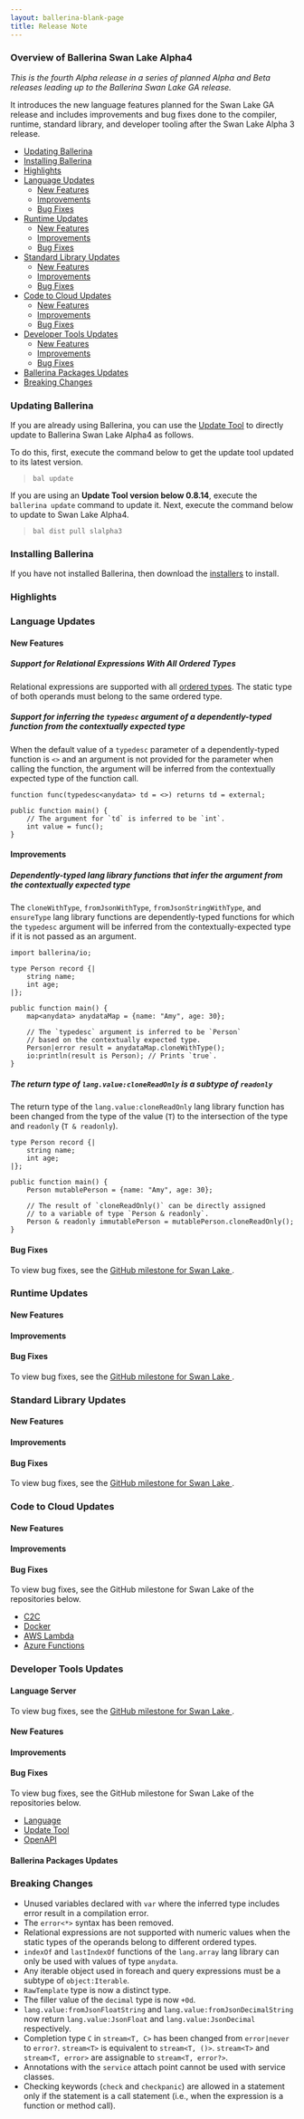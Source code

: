 ```yaml
---
layout: ballerina-blank-page
title: Release Note
---
```

### Overview of Ballerina Swan Lake Alpha4

<em>This is the fourth Alpha release in a series of planned Alpha and Beta releases leading up to the Ballerina Swan Lake GA release.</em> 

It introduces the new language features planned for the Swan Lake GA release and includes improvements and bug fixes done to the compiler, runtime, standard library, and developer tooling after the Swan Lake Alpha 3 release.

- [Updating Ballerina](#updating-ballerina)
- [Installing Ballerina](#installing-ballerina)
- [Highlights](#highlights)
- [Language Updates](#language-updates)
    - [New Features](#new-features)
    - [Improvements](#improvements)
    - [Bug Fixes](#bug-fixes)
- [Runtime Updates](#runtime-updates)
    - [New Features](#new-features)
    - [Improvements](#improvements)
    - [Bug Fixes](#bug-fixes)
- [Standard Library Updates](#standard-library-updates)
    - [New Features](#new-features)
    - [Improvements](#improvements)
    - [Bug Fixes](#bug-fixes)
- [Code to Cloud Updates](#code-to-cloud-updates)
    - [New Features](#new-features)
    - [Improvements](#improvements)
    - [Bug Fixes](#bug-fixes)
- [Developer Tools Updates](#developer-tools-updates)
    - [New Features](#new-features)
    - [Improvements](#improvements)
    - [Bug Fixes](#bug-fixes)
- [Ballerina Packages Updates](ballerina-packages-updates)
- [Breaking Changes](#breaking-changes)

### Updating Ballerina

If you are already using Ballerina, you can use the [Update Tool](/learn/tooling-guide/cli-tools/update-tool/) to directly update to Ballerina Swan Lake Alpha4 as follows. 

To do this, first, execute the command below to get the update tool updated to its latest version. 

> `bal update`

If you are using an **Update Tool version below 0.8.14**, execute the `ballerina update` command to update it. Next, execute the command below to update to Swan Lake Alpha4.

> `bal dist pull slalpha3`

### Installing Ballerina

If you have not installed Ballerina, then download the [installers](/downloads/#swanlake) to install.

### Highlights

### Language Updates

#### New Features

##### Support for Relational Expressions With All Ordered Types

Relational expressions are supported with all [ordered types](https://ballerina.io/spec/lang/draft/v2020-12-17/#ordering). The static type of both operands must belong to the same ordered type.

##### Support for inferring the `typedesc` argument of a dependently-typed function from the contextually expected type

When the default value of a `typedesc` parameter of a dependently-typed function is `<>` and an argument is not provided for the parameter when calling the function, the argument will be inferred from the contextually expected type of the function call.
```ballerina
function func(typedesc<anydata> td = <>) returns td = external;

public function main() {
    // The argument for `td` is inferred to be `int`.
    int value = func();
}
```

#### Improvements

##### Dependently-typed lang library functions that infer the argument from the contextually expected type

The `cloneWithType`, `fromJsonWithType`, `fromJsonStringWithType`, and `ensureType` lang library functions are dependently-typed functions for which the `typedesc` argument will be inferred from the contextually-expected type if it is not passed as an argument.

```ballerina
import ballerina/io;

type Person record {|
    string name;
    int age;
|};

public function main() {
    map<anydata> anydataMap = {name: "Amy", age: 30};

    // The `typedesc` argument is inferred to be `Person`
    // based on the contextually expected type.
    Person|error result = anydataMap.cloneWithType();
    io:println(result is Person); // Prints `true`.
}
```

##### The return type of `lang.value:cloneReadOnly` is a subtype of `readonly`

The return type of the `lang.value:cloneReadOnly` lang library function has been changed from the type of the value (`T`) to the intersection of the type and `readonly` (`T & readonly`).

```ballerina
type Person record {|
    string name;
    int age;
|};

public function main() {
    Person mutablePerson = {name: "Amy", age: 30};

    // The result of `cloneReadOnly()` can be directly assigned
    // to a variable of type `Person & readonly`.
    Person & readonly immutablePerson = mutablePerson.cloneReadOnly();
}
```

#### Bug Fixes

To view bug fixes, see the [GitHub milestone for Swan Lake <VERSION>](https://github.com/ballerina-platform/ballerina-lang/issues?q=is%3Aissue+is%3Aclosed+milestone%3A%22Ballerina+Swan+Lake+-+Alpha4%22+label%3AType%2FBug+label%3ATeam%2FCompilerFE).

### Runtime Updates

#### New Features

#### Improvements

#### Bug Fixes

To view bug fixes, see the [GitHub milestone for Swan Lake <VERSION>](https://github.com/ballerina-platform/ballerina-lang/issues?q=is%3Aissue+is%3Aclosed+milestone%3A%22Ballerina+Swan+Lake+-+Alpha4%22+label%3AType%2FBug+label%3ATeam%2FjBallerina).

### Standard Library Updates

#### New Features

#### Improvements

#### Bug Fixes

To view bug fixes, see the [GitHub milestone for Swan Lake <VERSION>](https://github.com/ballerina-platform/ballerina-standard-library/issues?q=is%3Aclosed+is%3Aissue+milestone%3A%22Swan+Lake+Alpha4%22+label%3AType%2FBug).

### Code to Cloud Updates

#### New Features

#### Improvements

#### Bug Fixes

To view bug fixes, see the GitHub milestone for Swan Lake <VERSION> of the repositories below.

- [C2C](https://github.com/ballerina-platform/module-ballerina-c2c/issues?q=is%3Aissue+is%3Aclosed+label%3AType%2FBug+milestone%3A%22Ballerina+Swan+Lake+-+Alpha4%22)
- [Docker](https://github.com/ballerina-platform/module-ballerina-docker/issues?q=is%3Aissue+is%3Aclosed+label%3AType%2FBug+milestone%3A%22Ballerina+Swan+Lake+-+Alpha4%22)
- [AWS Lambda](https://github.com/ballerina-platform/module-ballerinax-aws.lambda/issues?q=is%3Aissue+is%3Aclosed+label%3AType%2FBug+milestone%3A%22Ballerina+Swan+Lake+-+Alpha4%22)
- [Azure Functions](https://github.com/ballerina-platform/module-ballerinax-azure.functions/issues?q=is%3Aissue+is%3Aclosed+label%3AType%2FBug+milestone%3A%22Ballerina+Swan+Lake+-+Alpha4%22) 

### Developer Tools Updates

#### Language Server 

To view bug fixes, see the [GitHub milestone for Swan Lake <VERSION>](https://github.com/ballerina-platform/ballerina-lang/issues?q=is%3Aissue+is%3Aclosed+milestone%3A%22Ballerina+Swan+Lake+-+Alpha4%22+label%3AType%2FBug+label%3ATeam%2FLanguageServer).

#### New Features

#### Improvements

#### Bug Fixes

To view bug fixes, see the GitHub milestone for Swan Lake <VERSION> of the repositories below.

- [Language](https://github.com/ballerina-platform/ballerina-lang/issues?q=is%3Aissue+is%3Aclosed+milestone%3A%22Ballerina+Swan+Lake+-+Alpha4%22+label%3AType%2FBug+label%3ATeam%2FDevTools)
- [Update Tool](https://github.com/ballerina-platform/ballerina-update-tool/issues?q=is%3Aissue+is%3Aclosed+label%3AType%2FBug+project%3Aballerina-platform%2F32)
- [OpenAPI](https://github.com/ballerina-platform/ballerina-openapi/issues?q=is%3Aissue+is%3Aclosed+label%3AType%2FBug+milestone%3A%22Ballerina+Swan+Lake+-+Alpha%22) 

#### Ballerina Packages Updates

### Breaking Changes

- Unused variables declared with `var` where the inferred type includes error result in a compilation error.
- The `error<*>` syntax has been removed.
- Relational expressions are not supported with numeric values when the static types of the operands belong to different ordered types.
- `indexOf` and `lastIndexOf` functions of the `lang.array` lang library can only be used with values of type `anydata`.
- Any iterable object used in foreach and query expressions must be a subtype of `object:Iterable`.
- `RawTemplate` type is now a distinct type.
- The filler value of the `decimal` type is now `+0d`.
- `lang.value:fromJsonFloatString` and `lang.value:fromJsonDecimalString` now return `lang.value:JsonFloat` and `lang.value:JsonDecimal` respectively.
- Completion type `C` in `stream<T, C>` has been changed from `error|never` to `error?`. `stream<T>` is equivalent to `stream<T, ()>`. `stream<T>` and `stream<T, error>` are assignable to `stream<T, error?>`.
- Annotations with the `service` attach point cannot be used with service classes.
- Checking keywords (`check` and `checkpanic`) are allowed in a statement only if the statement is a call statement (i.e., when the expression is a function or method call).
